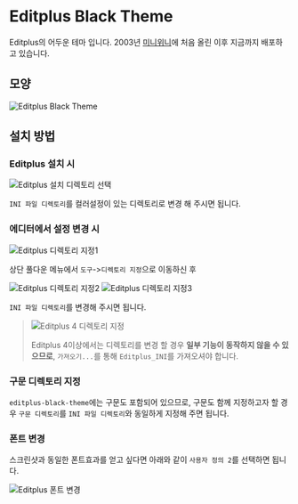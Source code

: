 # Editplus Black Theme
Editplus의 어두운 테마 입니다. 2003년 [미니위니](http://miniwini.com)에 처음 올린 이후 지금까지 배포하고 있습니다.

## 모양

![Editplus Black Theme](https://bytebucket.org/minjunk/editplus-black-theme/raw/645980377b04d547fed63f028fc7ddf552c207ce/images/setup6.png)

## 설치 방법

### Editplus 설치 시

![Editplus 설치 디렉토리 선택](https://bytebucket.org/minjunk/editplus-black-theme/raw/645980377b04d547fed63f028fc7ddf552c207ce/images/setup1.png)

`INI 파일 디렉토리`를 컬러설정이 있는 디렉토리로 변경 해 주시면 됩니다.

### 에디터에서 설정 변경 시

![Editplus 디렉토리 지정1](https://bytebucket.org/minjunk/editplus-black-theme/raw/645980377b04d547fed63f028fc7ddf552c207ce/images/setup2.png)

상단 풀다운 메뉴에서 `도구`->`디렉토리 지정`으로 이동하신 후

![Editplus 디렉토리 지정2](https://bytebucket.org/minjunk/editplus-black-theme/raw/645980377b04d547fed63f028fc7ddf552c207ce/images/setup3.png)
![Editplus 디렉토리 지정3](https://bytebucket.org/minjunk/editplus-black-theme/raw/645980377b04d547fed63f028fc7ddf552c207ce/images/setup4.png)

`INI 파일 디렉토리`를 변경해 주시면 됩니다.

> ![Editplus 4 디렉토리 지정](https://bytebucket.org/minjunk/editplus-black-theme/raw/645980377b04d547fed63f028fc7ddf552c207ce/images/setup7.png)
>
> Editplus 4이상에서는 디렉토리를 변경 할 경우 **일부 기능이 동작하지 않을 수 있으므로**, `가져오기...`를 통해 `Editplus_INI`를 가져오셔야 합니다.

### 구문 디렉토리 지정

`editplus-black-theme`에는 구문도 포함되어 있으므로, 구문도 함께 지정하고자 할 경우 `구문 디렉토리`를 `INI 파일 디렉토리`와 동일하게 지정해 주면 됩니다.

### 폰트 변경

스크린샷과 동일한 폰트효과를 얻고 싶다면 아래와 같이 `사용자 정의 2`를 선택하면 됩니다.

![Editplus 폰트 변경](https://bytebucket.org/minjunk/editplus-black-theme/raw/645980377b04d547fed63f028fc7ddf552c207ce/images/setup5.png)